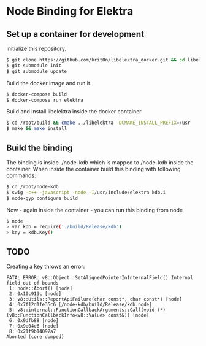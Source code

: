 # Node Binding for Elektra
## Set up a container for development
Initialize this repository.
```sh
$ git clone https://github.com/krit0n/libelektra_docker.git && cd libelektra_docker
$ git submodule init
$ git submodule update
```
Build the docker image and run it.
```sh
$ docker-compose build
$ docker-compose run elektra
```
Build and install libelektra inside the docker container
```sh
$ cd /root/build && cmake ../libelektra -DCMAKE_INSTALL_PREFIX=/usr
$ make && make install
```

## Build the binding
The binding is inside ./node-kdb which is mapped to /node-kdb inside the container.
When inside the container build this binding with following commands:
```sh
$ cd /root/node-kdb
$ swig -c++ -javascript -node -I/usr/include/elektra kdb.i
$ node-gyp configure build
```

Now - again inside the container - you can run this binding from node
```sh
$ node
> var kdb = require('./build/Release/kdb')
> key = kdb.Key()
```

## TODO
Creating a key throws an error:
```
FATAL ERROR: v8::Object::SetAlignedPointerInInternalField() Internal field out of bounds
 1: node::Abort() [node]
 2: 0x10c913c [node]
 3: v8::Utils::ReportApiFailure(char const*, char const*) [node]
 4: 0x7f12d1fe35c6 [/node-kdb/build/Release/kdb.node]
 5: v8::internal::FunctionCallbackArguments::Call(void (*)(v8::FunctionCallbackInfo<v8::Value> const&)) [node]
 6: 0x9dfb88 [node]
 7: 0x9e04e6 [node]
 8: 0x21f9b14092a7
Aborted (core dumped)
```
